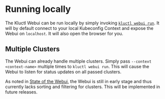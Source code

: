 <!-- This comment is uncommented when auto-synced to www-kluctl.io

---
title: Running locally
linkTitle: Running locally
description: Running the Kluctl Webui locally
weight: 10
---
-->

# Running locally

The Kluctl Webui can be run locally by simply invoking [`kluctl webui run`](../kluctl/commands/webui-run.md).
It will by default connect to your local Kubeconfig Context and expose the Webui on `localhost`. It will also open
the browser for you.

## Multiple Clusters

The Webui can already handle multiple clusters. Simply pass `--context <context-name>` multiple times to `kluctl webui run`.
This will cause the Webui to listen for status updates on all passed clusters.

As noted in [State of the Webui](./README.md#state-of-the-webui), the Webui is still in early stage and thus currently
lacks sorting and filtering for clusters. This will be implemented in future releases.
